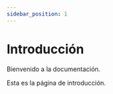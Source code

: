 ```yaml
---
sidebar_position: 1
---
```


# Introducción

Bienvenido a la documentación.

Esta es la página de introducción.